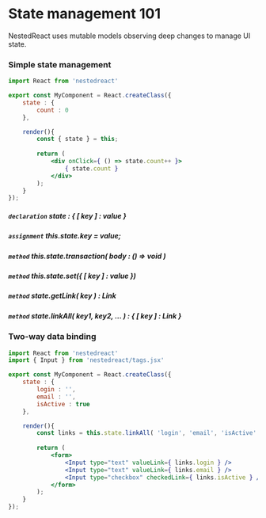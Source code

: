 # State management 101

NestedReact uses mutable models observing deep changes to manage UI state. 

### Simple state management

```jsx
import React from 'nestedreact'

export const MyComponent = React.createClass({
	state : {
		count : 0
	},

	render(){
	    const { state } = this;
		
		return (
			<div onClick={ () => state.count++ }>
				{ state.count }
			</div>
		);
	}
});
```

##### `declaration` state : { [ key ] : value }

##### `assignment` this.state.key = value;

##### `method` this.state.transaction( body : () => void )

##### `method` this.state.set({ [ key ] : value })

#####  `method` state.getLink( key ) : Link

#####  `method` state.linkAll( key1, key2, ... ) : { [ key ] : Link }

### Two-way data binding

```jsx
import React from 'nestedreact'
import { Input } from 'nestedreact/tags.jsx'

export const MyComponent = React.createClass({
	state : {
		login : '',
		email : '',
		isActive : true
	},

	render(){
	    const links = this.state.linkAll( 'login', 'email', 'isActive' );
		
		return (
			<form>
				<Input type="text" valueLink={ links.login } />
				<Input type="text" valueLink={ links.email } />
				<Input type="checkbox" checkedLink={ links.isActive } />
			</form>
		);
	}
});
```

